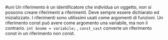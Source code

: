 #uni 
Un riferimento è un identificatore che individua un oggetto, non si possono creare riferimenti a riferimenti. Deve sempre essere dichiarato ed inizializzato.  I riferimenti sono utilissimi usati come argomenti di funzioni. Un riferimento const può avere come argomento una variabile, ma non il contrario. `int &nome = variabile;` , `const_cast` converte un riferimento const in un riferimento non const.